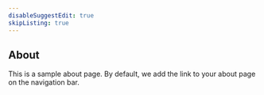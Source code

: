 ```yaml
---
disableSuggestEdit: true
skipListing: true
---
```


## About

This is a sample about page. By default, we add the link to your about page on the navigation bar.
